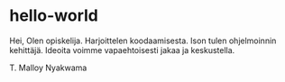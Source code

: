 # hello-world
Hei,
Olen opiskelija.
Harjoittelen koodaamisesta.
Ison tulen ohjelmoinnin kehittäjä.
Ideoita voimme vapaehtoisesti jakaa ja keskustella.

T. Malloy Nyakwama
